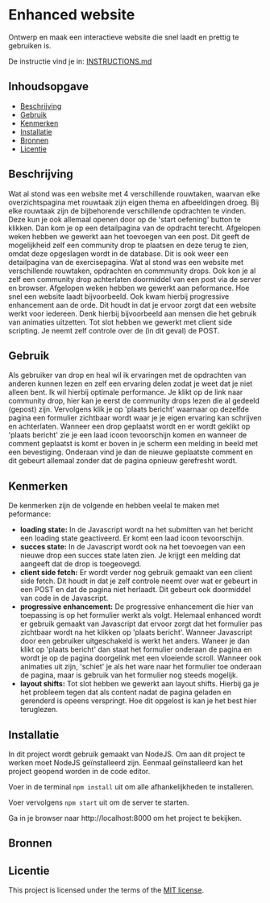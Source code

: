 
# Enhanced website
Ontwerp en maak een interactieve website die snel laadt en prettig te gebruiken is.

De instructie vind je in: [INSTRUCTIONS.md](https://github.com/fdnd-task/enhanced-website/blob/main/docs/INSTRUCTIONS.md)


## Inhoudsopgave

  * [Beschrijving](#beschrijving)
  * [Gebruik](#gebruik)
  * [Kenmerken](#kenmerken)
  * [Installatie](#installatie)
  * [Bronnen](#bronnen)
  * [Licentie](#licentie)

## Beschrijving
<!-- Bij Beschrijving staat kort beschreven wat voor project het is en wat je hebt gemaakt -->
<!-- Voeg een mooie poster visual toe 📸 -->
<!-- Voeg een link toe naar je live site 🌐-->
Wat al stond was een website met 4 verschillende rouwtaken, waarvan elke overzichtspagina met rouwtaak zijn eigen thema en afbeeldingen droeg. Bij elke rouwtaak zijn de bijbehorende verschillende opdrachten te vinden. Deze kun je ook allemaal openen door op de 'start oefening' button te klikken. Dan kom je op een detailpagina van de opdracht terecht. Afgelopen weken hebben we gewerkt aan het toevoegen van een post. Dit geeft de mogelijkheid zelf een community drop te plaatsen en deze terug te zien, omdat deze opgeslagen wordt in de database. Dit is ook weer een detailpagina van de exercisepagina.
Wat al stond was een website met verschillende rouwtaken, opdrachten en commmunity drops. Ook kon je al zelf een community drop achterlaten doormiddel van een post via de server en browser. Afgelopen weken hebben we gewerkt aan peformance. Hoe snel een website laadt bijvoorbeeld. Ook kwam hierbij progressive enhancement aan de orde. Dit houdt in dat je ervoor zorgt dat een website werkt voor iedereen. Denk hierbij bijvoorbeeld aan mensen die het gebruik van animaties uitzetten. Tot slot hebben we gewerkt met client side scripting. Je neemt zelf controle over de (in dit geval) de POST.

## Gebruik
<!-- Bij Gebruik staat de user story, hoe het werkt en wat je er mee kan. -->
Als gebruiker van drop en heal wil ik ervaringen met de opdrachten van anderen kunnen lezen en zelf een ervaring delen zodat je weet dat je niet alleen bent. Ik wil hierbij optimale performance. Je klikt op de link naar community drop, hier kan je eerst de community drops lezen die al gedeeld (gepost) zijn. Vervolgens klik je op 'plaats bericht' waarnaar op dezelfde pagina een formulier zichtbaar wordt waar je je eigen ervaring kan schrijven en achterlaten. Wanneer een drop geplaatst wordt en er wordt geklikt op 'plaats bericht' zie je een laad icoon tevoorschijn komen en wanneer de comment geplaatst is komt er boven in je scherm een melding in beeld met een bevestiging. Onderaan vind je dan de nieuwe geplaatste comment en dit gebeurt allemaal zonder dat de pagina opnieuw gerefresht wordt. 

## Kenmerken
<!-- Bij Kenmerken staat welke technieken zijn gebruikt en hoe. Wat is de HTML structuur? Wat zijn de belangrijkste dingen in CSS? Wat is er met JS gedaan en hoe? Misschien heb je iets met NodeJS gedaan, of heb je een framwork of library gebruikt? -->
De kenmerken zijn de volgende en hebben veelal te maken met peformance:
* **loading state:** In de Javascript wordt na het submitten van het bericht een loading state geactiveerd. Er komt een laad icoon tevoorschijn.
* **succes state:** In de Javascript wordt ook na het toevoegen van een nieuwe drop een succes state laten zien. Je krijgt een melding dat aangeeft dat de drop is toegeovegd.
* **client side fetch:** Er wordt verder nog gebruik gemaakt van een client side fetch. Dit houdt in dat je zelf controle neemt over wat er gebeurt in een POST en dat de pagina niet herlaadt. Dit gebeurt ook doormiddel van code in de Javascript.
* **progressive enhancement:** De progressive enhancement die hier van toepassing is op het formulier werkt als volgt. Helemaal enhanced wordt er gebruik gemaakt van Javascript dat ervoor zorgt dat het formulier pas zichtbaar wordt na het klikken op 'plaats bericht'. Wanneer Javascript door een gebruiker uitgeschakeld is werkt het anders. Waneer je dan klikt op 'plaats bericht' dan staat het formulier onderaan de pagina en wordt je op de pagina doorgelink met een vloeiende scroll. Wanneer ook animaties uit zijn, 'schiet' je als het ware naar het formulier toe onderaan de pagina, maar is gebruik van het formulier nog steeds mogelijk. 
* **layout shifts:** Tot slot hebben we gewerkt aan layout shifts. Hierbij ga je het probleem tegen dat als content nadat de pagina geladen en gerenderd is opeens verspringt. Hoe dit opgelost is kan je het best hier teruglezen. 

## Installatie
<!-- Bij Installatie staat hoe een andere developer aan jouw repo kan werken -->
In dit project wordt gebruik gemaakt van NodeJS. Om aan dit project te werken moet NodeJS geïnstalleerd zijn. Eenmaal geïnstalleerd kan het project geopend worden in de code editor.

Voer in de terminal `npm install` uit om alle afhankelijkheden te installeren.

Voer vervolgens `npm start` uit om de server te starten.

Ga in je browser naar http://localhost:8000 om het project te bekijken.

## Bronnen

## Licentie

This project is licensed under the terms of the [MIT license](./LICENSE).
